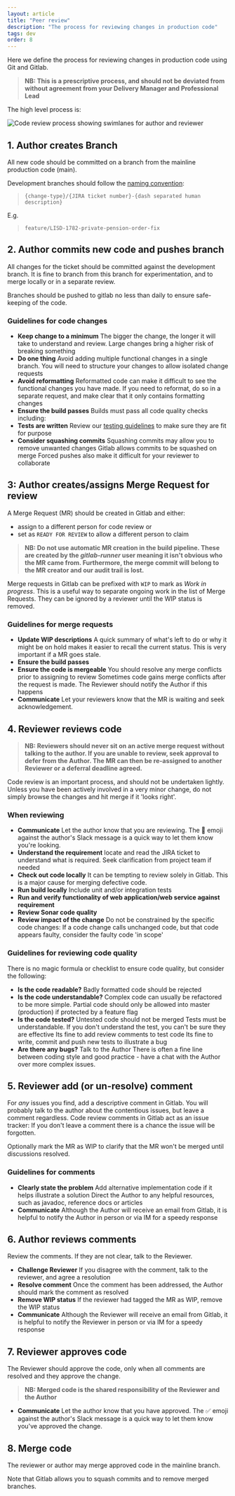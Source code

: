```yaml
---
layout: article
title: "Peer review"
description: "The process for reviewing changes in production code"
tags: dev
order: 8
---
```

Here we define the process for reviewing changes in production code using Git and Gitlab.

> __NB: This is a prescriptive process, and should not be deviated from without agreement from your Delivery Manager and Professional Lead__

The high level process is:

![Code review process showing swimlanes for author and reviewer](/development/images/code-review-process.png)

## 1. Author creates Branch

All new code should be committed on a branch from the mainline production code (main).

Development branches should follow the [naming convention](/development/coding-naming-conventions):

> `{change-type}/{JIRA ticket number}-{dash separated human description}`

E.g.

> `feature/LISD-1782-private-pension-order-fix`

## 2. Author commits new code and pushes branch

All changes for the ticket should be committed against the development branch. It is fine to branch from this branch for experimentation, and to merge locally or in a separate review.

Branches should be pushed to gitlab no less than daily to ensure safe-keeping of the code.

### Guidelines for code changes

* __Keep change to a minimum__
  The bigger the change, the longer it will take to understand and review. Large changes bring a higher risk of breaking something
* __Do one thing__
  Avoid adding multiple functional changes in a single branch. You will need to structure your changes to allow isolated change requests
* __Avoid reformatting__
  Reformatted code can make it difficult to see the functional changes you have made. If you need to reformat, do so in a separate request, and make clear that it only contains formatting changes
* __Ensure the build passes__
  Builds must pass all code quality checks including:
* __Tests are written__
  Review our [testing guidelines](/development/dev-tests-coding) to make sure they are fit for purpose
* __Consider squashing commits__
  Squashing commits may allow you to remove unwanted changes
  Gitlab allows commits to be squashed on merge
  Forced pushes also make it difficult for your reviewer to collaborate

## 3: Author creates/assigns Merge Request for review

A Merge Request (MR) should be created in Gitlab and either:

* assign to a different person for code review
  or
* set as `READY FOR REVIEW` to allow a different person to claim

> __NB: Do not use automatic MR creation in the build pipeline. These are created by the _gitlab-runner_ user meaning it isn't obvious who the MR came from. Furthermore, the merge commit will belong to the MR creator and our audit trail is lost.__

Merge requests in Gitlab can be prefixed with `WIP` to mark as _Work in progress_. This is a useful way to separate ongoing work in the list of Merge Requests. They can be ignored by a reviewer until the WIP status is removed.

### Guidelines for merge requests

* __Update WIP descriptions__
  A quick summary of what's left to do or why it might be on hold makes it easier to recall the current status. This is very important if a MR goes stale.
* __Ensure the build passes__
* __Ensure the code is mergeable__
  You should resolve any merge conflicts prior to assigning to review
  Sometimes code gains merge conflicts after the request is made. The Reviewer should notify the Author if this happens
* __Communicate__
  Let your reviewers know that the MR is waiting and seek acknowledgement.

## 4. Reviewer reviews code

> __NB: Reviewers should never sit on an active merge request without talking to the author.
> If you are unable to review, seek approval to defer from the Author. The MR can then be re-assigned to another Reviewer or a deferral deadline agreed.__

Code review is an important process, and should not be undertaken lightly. Unless you have been actively involved in a very minor change, do not simply browse the changes and hit merge if it 'looks right'.

### When reviewing

* __Communicate__
  Let the author know that you are reviewing. The 👀 emoji against the author's Slack message is a quick way to let them know you're looking.
* __Understand the requirement__
  locate and read the JIRA ticket to understand what is required. Seek clarification from project team if needed
* __Check out code locally__
  It can be tempting to review solely in Gitlab. This is a major cause for merging defective code.
* __Run build locally__
  Include unit and/or integration tests
* __Run and verify functionality of web application/web service against requirement__
* __Review Sonar code quality__
* __Review impact of the change__
  Do not be constrained by the specific code changes: If a code change calls unchanged code, but that code appears faulty, consider the faulty code 'in scope'

### Guidelines for reviewing code quality

There is no magic formula or checklist to ensure code quality, but consider the following:

* __Is the code readable?__
  Badly formatted code should be rejected
* __Is the code understandable?__
  Complex code can usually be refactored to be more simple.
  Partial code should only be allowed into master (production) if protected by a feature flag
* __Is the code tested?__
  Untested code should not be merged
  Tests must be understandable. If you don't understand the test, you can't be sure they are effective
  Its fine to add review comments to test code
  Its fine to write, commit and push new tests to illustrate a bug
* __Are there any bugs?__
  Talk to the Author
  There is often a fine line between coding style and good practice - have a chat with the Author over more complex issues.

## 5. Reviewer add (or un-resolve) comment

For _any_ issues you find, add a descriptive comment in Gitlab. You will probably talk to the author about the contentious issues, but leave a comment regardless. Code review comments in Gitlab act as an issue tracker: If you don't leave a comment there is a chance the issue will be forgotten.

Optionally mark the MR as WIP to clarify that the MR won't be merged until discussions resolved.

### Guidelines for comments

* __Clearly state the problem__
  Add alternative implementation code if it helps illustrate a solution
  Direct the Author to any helpful resources, such as javadoc, reference docs or articles
* __Communicate__
  Although the Author will receive an email from Gitlab, it is helpful to notify the Author in person or via IM for a speedy response

## 6. Author reviews comments

Review the comments. If they are not clear, talk to the Reviewer.

* __Challenge Reviewer__
  If you disagree with the comment, talk to the reviewer, and agree a resolution
* __Resolve comment__
  Once the comment has been addressed, the Author should mark the comment as resolved
* __Remove WIP status__
  If the reviewer had tagged the MR as WIP, remove the WIP status
* __Communicate__
  Although the Reviewer will receive an email from Gitlab, it is helpful to notify the Reviewer in person or via IM for a speedy response

## 7. Reviewer approves code

The Reviewer should approve the code, only when all comments are resolved and they approve the change.

> __NB: Merged code is the shared responsibility of the Reviewer and the Author__

* __Communicate__
  Let the author know that you have approved. The ✅ emoji against the author's Slack message is a quick way to let them know you've approved the change.

## 8. Merge code

The reviewer or author may merge approved code in the mainline branch.

Note that Gitlab allows you to squash commits and to remove merged branches.
